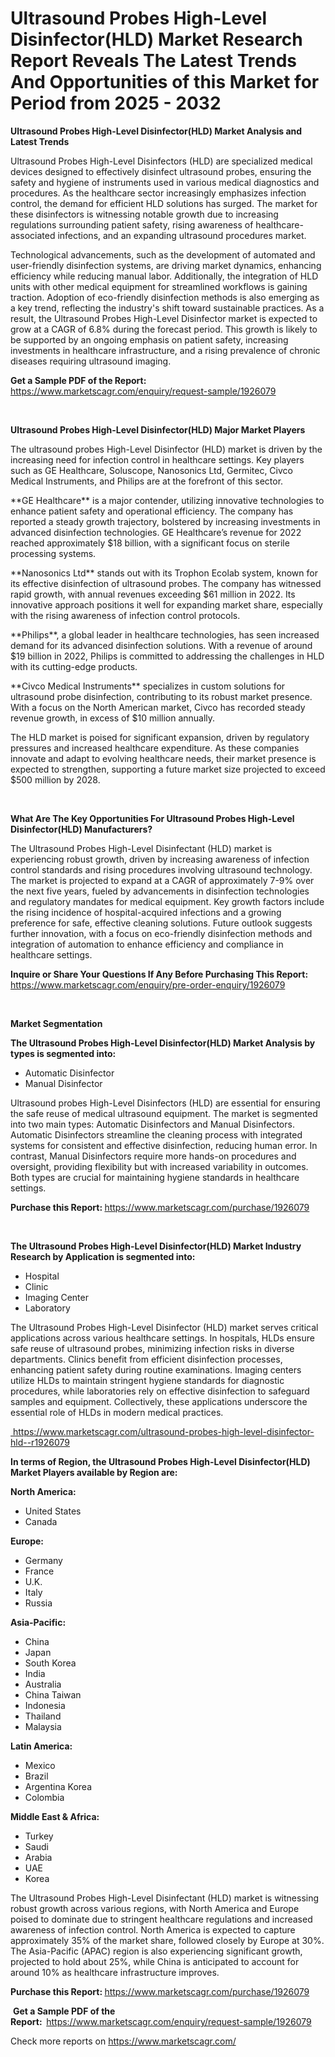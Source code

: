 <p><h1>Ultrasound Probes High-Level Disinfector(HLD) Market Research Report Reveals The Latest Trends And Opportunities of this Market for Period from 2025 - 2032</h1></p><p><strong>Ultrasound Probes High-Level Disinfector(HLD) Market Analysis and Latest Trends</strong></p>
<p><p>Ultrasound Probes High-Level Disinfectors (HLD) are specialized medical devices designed to effectively disinfect ultrasound probes, ensuring the safety and hygiene of instruments used in various medical diagnostics and procedures. As the healthcare sector increasingly emphasizes infection control, the demand for efficient HLD solutions has surged. The market for these disinfectors is witnessing notable growth due to increasing regulations surrounding patient safety, rising awareness of healthcare-associated infections, and an expanding ultrasound procedures market.</p><p>Technological advancements, such as the development of automated and user-friendly disinfection systems, are driving market dynamics, enhancing efficiency while reducing manual labor. Additionally, the integration of HLD units with other medical equipment for streamlined workflows is gaining traction. Adoption of eco-friendly disinfection methods is also emerging as a key trend, reflecting the industry's shift toward sustainable practices. As a result, the Ultrasound Probes High-Level Disinfector market is expected to grow at a CAGR of 6.8% during the forecast period. This growth is likely to be supported by an ongoing emphasis on patient safety, increasing investments in healthcare infrastructure, and a rising prevalence of chronic diseases requiring ultrasound imaging.</p></p>
<p><strong>Get a Sample PDF of the Report:&nbsp;</strong> <a href="https://www.marketscagr.com/enquiry/request-sample/1926079?utm_campaign=2003&utm_medium=2&utm_source=Github&utm_content=ia&utm_term=15012025&utm_id=ultrasound-probes-high-level-disinfectorhld">https://www.marketscagr.com/enquiry/request-sample/1926079</a></p>
<p>&nbsp;</p>
<p><strong>Ultrasound Probes High-Level Disinfector(HLD) Major Market Players</strong></p>
<p><p>The ultrasound probes High-Level Disinfector (HLD) market is driven by the increasing need for infection control in healthcare settings. Key players such as GE Healthcare, Soluscope, Nanosonics Ltd, Germitec, Civco Medical Instruments, and Philips are at the forefront of this sector.</p><p>**GE Healthcare** is a major contender, utilizing innovative technologies to enhance patient safety and operational efficiency. The company has reported a steady growth trajectory, bolstered by increasing investments in advanced disinfection technologies. GE Healthcare’s revenue for 2022 reached approximately $18 billion, with a significant focus on sterile processing systems.</p><p>**Nanosonics Ltd** stands out with its Trophon Ecolab system, known for its effective disinfection of ultrasound probes. The company has witnessed rapid growth, with annual revenues exceeding $61 million in 2022. Its innovative approach positions it well for expanding market share, especially with the rising awareness of infection control protocols.</p><p>**Philips**, a global leader in healthcare technologies, has seen increased demand for its advanced disinfection solutions. With a revenue of around $19 billion in 2022, Philips is committed to addressing the challenges in HLD with its cutting-edge products.</p><p>**Civco Medical Instruments** specializes in custom solutions for ultrasound probe disinfection, contributing to its robust market presence. With a focus on the North American market, Civco has recorded steady revenue growth, in excess of $10 million annually.</p><p>The HLD market is poised for significant expansion, driven by regulatory pressures and increased healthcare expenditure. As these companies innovate and adapt to evolving healthcare needs, their market presence is expected to strengthen, supporting a future market size projected to exceed $500 million by 2028.</p></p>
<p>&nbsp;</p>
<p><strong>What Are The Key Opportunities For Ultrasound Probes High-Level Disinfector(HLD) Manufacturers?</strong></p>
<p><p>The Ultrasound Probes High-Level Disinfectant (HLD) market is experiencing robust growth, driven by increasing awareness of infection control standards and rising procedures involving ultrasound technology. The market is projected to expand at a CAGR of approximately 7-9% over the next five years, fueled by advancements in disinfection technologies and regulatory mandates for medical equipment. Key growth factors include the rising incidence of hospital-acquired infections and a growing preference for safe, effective cleaning solutions. Future outlook suggests further innovation, with a focus on eco-friendly disinfection methods and integration of automation to enhance efficiency and compliance in healthcare settings.</p></p>
<p><strong>Inquire or Share Your Questions If Any Before Purchasing This Report:</strong> <a href="https://www.marketscagr.com/enquiry/pre-order-enquiry/1926079?utm_campaign=2003&utm_medium=2&utm_source=Github&utm_content=ia&utm_term=15012025&utm_id=ultrasound-probes-high-level-disinfectorhld">https://www.marketscagr.com/enquiry/pre-order-enquiry/1926079</a></p>
<p>&nbsp;</p>
<p><strong>Market Segmentation</strong></p>
<p><strong>The Ultrasound Probes High-Level Disinfector(HLD) Market Analysis by types is segmented into:</strong></p>
<p><ul><li>Automatic Disinfector</li><li>Manual Disinfector</li></ul></p>
<p><p>Ultrasound probes High-Level Disinfectors (HLD) are essential for ensuring the safe reuse of medical ultrasound equipment. The market is segmented into two main types: Automatic Disinfectors and Manual Disinfectors. Automatic Disinfectors streamline the cleaning process with integrated systems for consistent and effective disinfection, reducing human error. In contrast, Manual Disinfectors require more hands-on procedures and oversight, providing flexibility but with increased variability in outcomes. Both types are crucial for maintaining hygiene standards in healthcare settings.</p></p>
<p><strong>Purchase this Report:&nbsp;</strong><a href="https://www.marketscagr.com/purchase/1926079?utm_campaign=2003&utm_medium=2&utm_source=Github&utm_content=ia&utm_term=15012025&utm_id=ultrasound-probes-high-level-disinfectorhld">https://www.marketscagr.com/purchase/1926079</a></p>
<p>&nbsp;</p>
<p><strong>The Ultrasound Probes High-Level Disinfector(HLD) Market Industry Research by Application is segmented into:</strong></p>
<p><ul><li>Hospital</li><li>Clinic</li><li>Imaging Center</li><li>Laboratory</li></ul></p>
<p><p>The Ultrasound Probes High-Level Disinfector (HLD) market serves critical applications across various healthcare settings. In hospitals, HLDs ensure safe reuse of ultrasound probes, minimizing infection risks in diverse departments. Clinics benefit from efficient disinfection processes, enhancing patient safety during routine examinations. Imaging centers utilize HLDs to maintain stringent hygiene standards for diagnostic procedures, while laboratories rely on effective disinfection to safeguard samples and equipment. Collectively, these applications underscore the essential role of HLDs in modern medical practices.</p></p>
<p><a href="https://www.marketscagr.com/ultrasound-probes-high-level-disinfector-hld--r1926079?utm_campaign=2003&utm_medium=2&utm_source=Github&utm_content=ia&utm_term=15012025&utm_id=ultrasound-probes-high-level-disinfectorhld">&nbsp;https://www.marketscagr.com/ultrasound-probes-high-level-disinfector-hld--r1926079</a></p>
<p><strong>In terms of Region, the Ultrasound Probes High-Level Disinfector(HLD) Market Players available by Region are:</strong></p>
<p>
    <p> <strong> North America: </strong>
        <ul>
            <li>United States</li>
            <li>Canada</li>
        </ul>
        </p> 
    <p> <strong> Europe: </strong>
        <ul>
            <li>Germany</li>
            <li>France</li>
            <li>U.K.</li>
            <li>Italy</li>
            <li>Russia</li>
        </ul>
        </p> 
    <p> <strong> Asia-Pacific: </strong>
        <ul>
            <li>China</li>
            <li>Japan</li>
            <li>South Korea</li>
            <li>India</li>
            <li>Australia</li>
            <li>China Taiwan</li>
            <li>Indonesia</li>
            <li>Thailand</li>
            <li>Malaysia</li>
        </ul>
        </p> 
    <p> <strong> Latin America: </strong>
        <ul>
            <li>Mexico</li>
            <li>Brazil</li>
            <li>Argentina Korea</li>
            <li>Colombia</li>
        </ul>
        </p> 
    <p> <strong> Middle East & Africa: </strong>
        <ul>
            <li>Turkey</li>
            <li>Saudi</li>
            <li>Arabia</li>
            <li>UAE</li>
            <li>Korea</li>
        </ul>
    </p>
    </p>
<p><p>The Ultrasound Probes High-Level Disinfectant (HLD) market is witnessing robust growth across various regions, with North America and Europe poised to dominate due to stringent healthcare regulations and increased awareness of infection control. North America is expected to capture approximately 35% of the market share, followed closely by Europe at 30%. The Asia-Pacific (APAC) region is also experiencing significant growth, projected to hold about 25%, while China is anticipated to account for around 10% as healthcare infrastructure improves.</p></p>
<p><strong>Purchase this Report: </strong><a href="https://www.marketscagr.com/purchase/1926079?utm_campaign=2003&utm_medium=2&utm_source=Github&utm_content=ia&utm_term=15012025&utm_id=ultrasound-probes-high-level-disinfectorhld">https://www.marketscagr.com/purchase/1926079</a></p>
<p>&nbsp;<strong>Get a Sample PDF of the Report:&nbsp;&nbsp;</strong><a href="https://www.marketscagr.com/enquiry/request-sample/1926079?utm_campaign=2003&utm_medium=2&utm_source=Github&utm_content=ia&utm_term=15012025&utm_id=ultrasound-probes-high-level-disinfectorhld">https://www.marketscagr.com/enquiry/request-sample/1926079</a></p>
<p><strong></strong></p>
<p>Check more reports on <a href="https://www.marketscagr.com/?utm_campaign=2003&utm_medium=2&utm_source=Github&utm_content=ia&utm_term=15012025&utm_id=ultrasound-probes-high-level-disinfectorhld">https://www.marketscagr.com/</a></p>